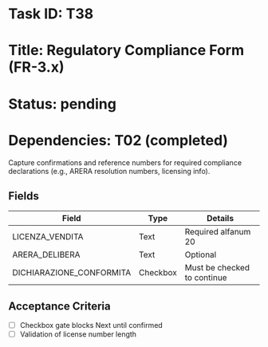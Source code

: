 # Task ID: T38

# Title: Regulatory Compliance Form (FR-3.x)

# Status: pending

# Dependencies: T02 (completed)

Capture confirmations and reference numbers for required compliance declarations (e.g., ARERA resolution numbers, licensing info).

## Fields

| Field | Type | Details |
|-------|------|---------|
| LICENZA_VENDITA | Text | Required alfanum 20 |
| ARERA_DELIBERA | Text | Optional |
| DICHIARAZIONE_CONFORMITA | Checkbox | Must be checked to continue |

## Acceptance Criteria

- [ ] Checkbox gate blocks Next until confirmed
- [ ] Validation of license number length 